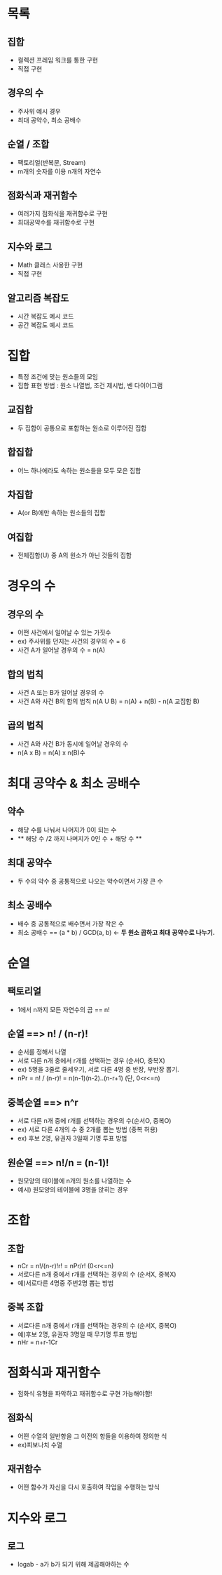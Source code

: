 # 목록
## 집합
- 컬렉션 프레임 워크를 통한 구현
- 직접 구현
## 경우의 수
- 주사위 예시 경우
- 최대 공약수, 최소 공배수
## 순열 / 조합
- 팩토리얼(반복문, Stream)
- m개의 숫자를 이용 n개의 자연수
## 점화식과 재귀함수
- 여러가지 점화식을 재귀함수로 구현
- 최대공약수를 재귀함수로 구현
## 지수와 로그
- Math 클래스 사용한 구현
- 직접 구현
## 알고리즘 복잡도
- 시간 복잡도 예시 코드
- 공간 복잡도 예시 코드


# 집합
- 특정 조건에 맞는 원소들의 모임
- 집합 표현 방법 : 원소 나열법, 조건 제시법, 벤 다이어그램

## 교집합
- 두 집합이 공통으로 포함하는 원소로 이루어진 집합
## 합집합
- 어느 하나에라도 속하는 원소들을 모두 모은 집합
## 차집합
- A(or B)에만 속하는 원소들의 집합 
## 여집합
- 전체집합(U) 중 A의 원소가 아닌 것들의 집합

# 경우의 수
## 경우의 수
- 어떤 사건에서 일어날 수 있는 가짓수
- ex) 주사위를 던지는 사건의 경우의 수 = 6
- 사건 A가 일어날 경우의 수 = n(A)
## 합의 법칙
- 사건 A 또는 B가 일어날 경우의 수 
- 사건 A와 사건 B의 합의 법칙 n(A U B) = n(A) + n(B) - n(A 교집합 B)
## 곱의 법칙
- 사건 A와 사건 B가 동시에 일어날 경우의 수
- n(A x B) = n(A) x n(B)수

# 최대 공약수 & 최소 공배수
## 약수
- 해당 수를 나눠서 나머지가 0이 되는 수
- ** 해당 수 /2 까지 나머지가 0인 수 + 해당 수 **
## 최대 공약수
- 두 수의 약수 중 공통적으로 나오는 약수이면서 가장 큰 수
## 최소 공배수
- 배수 중 공통적으로 배수면서 가장 작은 수
- 최소 공배수 == (a * b) / GCD(a, b)   <- **두 원소 곱하고 최대 공약수로 나누기.**

# 순열 
## 팩토리얼
- 1에서 n까지 모든 자연수의 곱 == n!
## 순열 ==> n! / (n-r)! 
- 순서를 정해서 나열
- 서로 다른 n개 중에서 r개를 선택하는 경우 (순서O, 중복X)
- ex) 5명을 3줄로 줄세우기, 서로 다른 4명 중 반장, 부반장 뽑기.
- nPr = n! / (n-r)! = n(n-1)(n-2)..(n-r+1) (단, 0<r<=n)
## 중복순열 ==> n^r
- 서로 다른 n개 중에 r개를 선택하는 경우의 수(순서O, 중복O)
- ex) 서로 다른 4개의 수 중 2개를 뽑는 방법 (중복 허용)
- ex) 후보 2명, 유권자 3일때 기명 투표 방법
## 원순열 ==> n!/n = (n-1)!
- 원모양의 테이블에 n개의 원소를 나열하는 수
- 예시) 원모양의 테이블에 3명을 앉히는 경우

# 조합
## 조합
- nCr = n!/(n-r)!r! = nPr/r! (0<r<=n)
- 서로다른 n개 중에서 r개를 선택하는 경우의 수 (순서X, 중복X)
- 예)서로다른 4명중 주번2명 뽑는 방법
## 중복 조합
- 서로다른 n개 중에서 r개를 선택하는 경우의 수 (순서X, 중복O)
- 예)후보 2명, 유권자 3명일 때 무기명 투표 방법
- nHr = n+r-1Cr

# 점화식과 재귀함수
- 점화식 유형을 파악하고 재귀함수로 구현 가능해야함!
## 점화식
- 어떤 수열의 일반항을 그 이전의 항들을 이용하여 정의한 식
- ex)피보나치 수열
## 재귀함수
- 어떤 함수가 자신을 다시 호출하여 작업을 수행하는 방식

# 지수와 로그
## 로그
- logab - a가 b가 되기 위해 제곱해야하는 수
